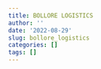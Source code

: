 ```yaml
---
title: BOLLORE LOGISTICS
author: ''
date: '2022-08-29'
slug: bollore_logistics
categories: []
tags: []
---
```

